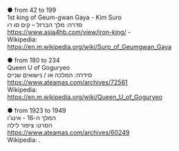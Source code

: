 ● from 42 to 199 </br> 
1st king of Geum-gwan Gaya - Kim Suro </br>
סדרה: מלך הברזל – קים סו רו </br> 
https://www.asia4hb.com/view/iron-king/ - </br>
Wikipedia: </br> 
https://en.m.wikipedia.org/wiki/Suro_of_Geumgwan_Gaya </br> 

● from 180 to 234 </br> 
Queen U of Goguryeo </br> 
סידרה: המלכה או / נישואים שניים </br> 
https://www.ateamas.com/archives/72561 </br> 
Wikipedia: </br> 
https://en.m.wikipedia.org/wiki/Queen_U_of_Goguryeo

● from 1923 to 1949 </br> 
המלך ה-16 - אינג'ו </br> 
הסרט: ציפור לילה </br> 
https://www.ateamas.com/archives/60249 </br> 
Wikipedia: 
.
